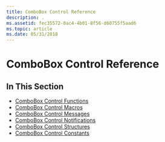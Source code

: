 ```yaml
---
title: ComboBox Control Reference
description: .
ms.assetid: fec35572-0ac4-4b01-8f56-d60755f5aad6
ms.topic: article
ms.date: 05/31/2018
---
```


# ComboBox Control Reference

## In This Section

-   [ComboBox Control Functions](bumper-combobox-control-reference-functions.md)
-   [ComboBox Control Macros](bumper-combobox-control-reference-macros.md)
-   [ComboBox Control Messages](bumper-combobox-control-reference-messages.md)
-   [ComboBox Control Notifications](bumper-combobox-control-reference-notifications.md)
-   [ComboBox Control Structures](bumper-combobox-control-reference-structures.md)
-   [ComboBox Control Constants](bumper-combobox-control-reference-constants.md)

 

 




